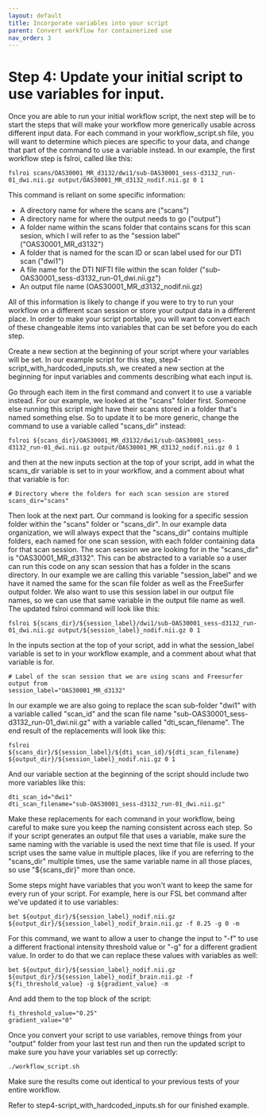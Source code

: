 ```yaml
---
layout: default
title: Incorporate variables into your script
parent: Convert workflow for containerized use
nav_order: 3
---
```


# Step 4: Update your initial script to use variables for input.

Once you are able to run your initial workflow script, the next step will be to start the steps that will make your workflow more generically usable across different input data. For each command in your workflow_script.sh file, you will want to determine which pieces are specific to your data, and change that part of the command to use a variable instead. In our example, the first workflow step is fslroi, called like this:

```
fslroi scans/OAS30001_MR_d3132/dwi1/sub-OAS30001_sess-d3132_run-01_dwi.nii.gz output/OAS30001_MR_d3132_nodif.nii.gz 0 1
```

This command is reliant on some specific information: 
- A directory name for where the scans are ("scans")
- A directory name for where the output needs to go ("output")
- A folder name within the scans folder that contains scans for this scan sesion, which I will refer to as the "session label" ("OAS30001_MR_d3132")
- A folder that is named for the scan ID or scan label used for our DTI scan ("dwi1")
- A file name for the DTI NIFTI file within the scan folder ("sub-OAS30001_sess-d3132_run-01_dwi.nii.gz")
- An output file name (OAS30001_MR_d3132_nodif.nii.gz)

All of this information is likely to change if you were to try to run your workflow on a different scan session or store your output data in a different place. In order to make your script portable, you will want to convert each of these changeable items into variables that can be set before you do each step.

Create a new section at the beginning of your script where your variables will be set. In our example script for this step, step4-script_with_hardcoded_inputs.sh, we created a new section at the beginning for input variables and comments describing what each input is. 

Go through each item in the first command and convert it to use a variable instead. For our example, we looked at the "scans" folder first. Someone else running this script might have their scans stored in a folder that's named something else. So to update it to be more generic, change the command to use a variable called "scans_dir" instead:

```
fslroi ${scans_dir}/OAS30001_MR_d3132/dwi1/sub-OAS30001_sess-d3132_run-01_dwi.nii.gz output/OAS30001_MR_d3132_nodif.nii.gz 0 1
```

and then at the new inputs section at the top of your script, add in what the scans_dir variable is set to in your workflow, and a comment about what that variable is for:
```
# Directory where the folders for each scan session are stored
scans_dir="scans"
```

Then look at the next part. Our command is looking for a specific session folder within the "scans" folder or "scans_dir". In our example data organization, we will always expect that the "scans_dir" contains multiple folders, each named for one scan session, with each folder containing data for that scan session. The scan session we are looking for in the "scans_dir" is "OAS30001_MR_d3132". This can be abstracted to a variable so a user can run this code on any scan session that has a folder in the scans directory. In our example we are calling this variable "session_label" and we have it named the same for the scan file folder as well as the FreeSurfer output folder. We also want to use this session label in our output file names, so we can use that same variable in the output file name as well. The updated fslroi command will look like this:

```
fslroi ${scans_dir}/${session_label}/dwi1/sub-OAS30001_sess-d3132_run-01_dwi.nii.gz output/${session_label}_nodif.nii.gz 0 1
```

In the inputs section at the top of your script, add in what the session_label variable is set to in your workflow example, and a comment about what that variable is for.
```
# Label of the scan session that we are using scans and Freesurfer output from
session_label="OAS30001_MR_d3132"
```

In our example we are also going to replace the scan sub-folder "dwi1" with a variable called "scan_id" and the scan file name "sub-OAS30001_sess-d3132_run-01_dwi.nii.gz" with a variable called "dti_scan_filename". The end result of the replacements will look like this:
```
fslroi ${scans_dir}/${session_label}/${dti_scan_id}/${dti_scan_filename} ${output_dir}/${session_label}_nodif.nii.gz 0 1
```

And our variable section at the beginning of the script should include two more variables like this:
```
dti_scan_id="dwi1"
dti_scan_filename="sub-OAS30001_sess-d3132_run-01_dwi.nii.gz"
```

Make these replacements for each command in your workflow, being careful to make sure you keep the naming consistent across each step. So if your script generates an output file that uses a variable, make sure the same naming with the variable is used the next time that file is used. If your script uses the same value in multiple places, like if you are referring to the "scans_dir" multiple times, use the same variable name in all those places, so use "${scans_dir}" more than once.

Some steps might have variables that you won't want to keep the same for every run of your script. For example, here is our FSL bet command after we've updated it to use variables:
```
bet ${output_dir}/${session_label}_nodif.nii.gz ${output_dir}/${session_label}_nodif_brain.nii.gz -f 0.25 -g 0 -m
```

For this command, we want to allow a user to change the input to "-f" to use a different fractional intensity threshold value or "-g" for a different gradient value. In order to do that we can replace these values with variables as well:

```
bet ${output_dir}/${session_label}_nodif.nii.gz ${output_dir}/${session_label}_nodif_brain.nii.gz -f ${fi_threshold_value} -g ${gradient_value} -m
```

And add them to the top block of the script:
```
fi_threshold_value="0.25"
gradient_value="0"
```

Once you convert your script to use variables, remove things from your "output" folder from your last test run and then run the updated script to make sure you have your variables set up correctly:
```
./workflow_script.sh
```

Make sure the results come out identical to your previous tests of your entire workflow.

Refer to step4-script_with_hardcoded_inputs.sh for our finished example.

